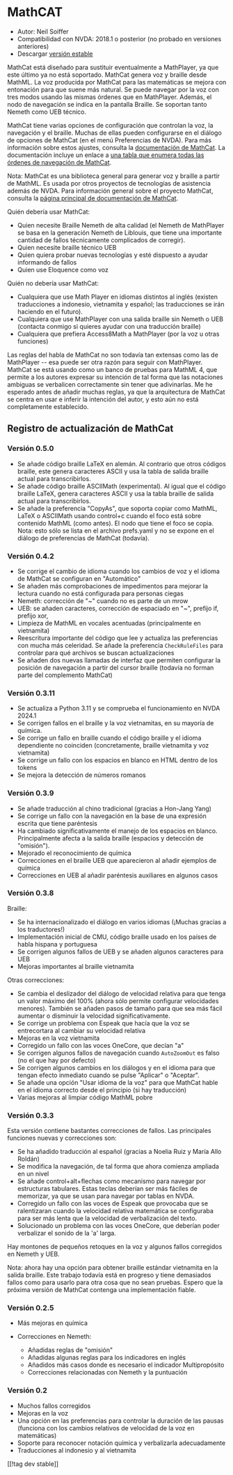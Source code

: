 # MathCAT #

* Autor: Neil Soiffer
* Compatibilidad con NVDA: 2018.1 o posterior (no probado en versiones
  anteriores)
* Descargar [versión estable][1]

MathCat está diseñado para sustituir eventualmente a MathPlayer, ya que este
último ya no está soportado. MathCat genera voz y braille desde MathML. La
voz producida por MathCat para las matemáticas se mejora con entonación para
que suene más natural. Se puede navegar por la voz con tres modos usando las
mismas órdenes que en MathPlayer. Además, el nodo de navegación se indica en
la pantalla Braille. Se soportan tanto Nemeth como UEB técnico.

MathCat tiene varias opciones de configuración que controlan la voz, la
navegación y el braille. Muchas de ellas pueden configurarse en el diálogo
de opciones de MathCat (en el menú Preferencias de NVDA). Para más
información sobre estos ajustes, consulta la [documentación de
MathCat](https://nsoiffer.github.io/MathCAT/users.html).  La documentación
incluye un enlace a [una tabla que enumera todas las órdenes de navegación
de MathCat](https://nsoiffer.github.io/MathCAT/nav-commands.html).

Nota: MathCat es una biblioteca general para generar voz y braille a partir
de MathML. Es usada por otros proyectos de tecnologías de asistencia además
de NVDA. Para información general sobre el proyecto MathCat, consulta la
[página principal de documentación de
MathCat](https://nsoiffer.github.io/MathCAT).


Quién debería usar MathCat:

* Quien necesite Braille Nemeth de alta calidad (el Nemeth de MathPlayer se
  basa en la generación Nemeth de Liblouis, que tiene una importante
  cantidad de fallos técnicamente complicados de corregir).
* Quien necesite braille técnico UEB
* Quien quiera probar nuevas tecnologías y esté dispuesto a ayudar
  informando de fallos
* Quien use Eloquence como voz

Quién no debería usar MathCat:

* Cualquiera que use Math Player en idiomas distintos al inglés (existen
  traducciones a indonesio, vietnamita y español; las traducciones se irán
  haciendo en el futuro).
* Cualquiera que use MathPlayer con una salida braille sin Nemeth o UEB
  (contacta conmigo si quieres ayudar con una traducción braille)
* Cualquiera que prefiera Access8Math a MathPlayer (por la voz u otras
  funciones)

Las reglas del habla de MathCat no son todavía tan extensas como las de
MathPlayer -- esa puede ser otra razón para seguir con MathPlayer. MathCat
se está usando como un banco de pruebas para MathML 4, que permite a los
autores expresar su intención de tal forma que las notaciones ambiguas se
verbalicen correctamente sin tener que adivinarlas. Me he esperado antes de
añadir muchas reglas, ya que la arquitectura de MathCat se centra en usar e
inferir la intención del autor, y esto aún no está completamente
establecido.

## Registro de actualización de MathCat

### Versión 0.5.0
* Se añade código braille LaTeX en alemán. Al contrario que otros códigos
  braille, este genera caracteres ASCII y usa la tabla de salida braille
  actual para transcribirlos.
* Se añade código braille ASCIIMath (experimental). Al igual que el código
  braille LaTeX, genera caracteres ASCII y usa la tabla braille de salida
  actual para transcribirlos.
* Se añade la preferencia "CopyAs", que soporta copiar como MathML, LaTeX o
  ASCIIMath usando control+c cuando el foco está sobre contenido MathML
  (como antes). El nodo que tiene el foco se copia. Nota: esto sólo se lista
  en el archivo prefs.yaml y no se expone en el diálogo de preferencias de
  MathCat (todavía).

### Versión 0.4.2
* Se corrige el cambio de idioma cuando los cambios de voz y el idioma de
  MathCat se configuran en "Automático"
* Se añaden más comprobaciones de impedimentos para mejorar la lectura
  cuando no está configurada para personas ciegas
* Nemeth: corrección de "~" cuando no es parte de un mrow
* UEB: se añaden caracteres, corrección de espaciado en "~", prefijo if,
  prefijo xor,
* Limpieza de MathML en vocales acentuadas (principalmente en vietnamita)
* Reescritura importante del código que lee y actualiza las preferencias con
  mucha más celeridad. Se añade la preferencia `CheckRuleFiles` para
  controlar para qué archivos se buscan actualizaciones
* Se añaden dos nuevas llamadas de interfaz que permiten configurar la
  posición de navegación a partir del cursor braille (todavía no forman
  parte del complemento MathCat)

### Versión 0.3.11
* Se actualiza a Python 3.11 y se comprueba el funcionamiento en NVDA 2024.1
* Se corrigen fallos en el braille y la voz vietnamitas, en su mayoría de
  química.
* Se corrige un fallo en braille cuando el código braille y el idioma
  dependiente no coinciden (concretamente, braille vietnamita y voz
  vietnamita)
* Se corrige un fallo con los espacios en blanco en HTML dentro de los
  tokens
* Se mejora la detección de números romanos

### Versión 0.3.9
* Se añade traducción al chino tradicional (gracias a Hon-Jang Yang)
* Se corrige un fallo con la navegación en la base de una expresión escrita
  que tiene paréntesis
* Ha cambiado significativamente el manejo de los espacios en
  blanco. Principalmente afecta a la salida braille (espacios y detección de
  "omisión").
* Mejorado el reconocimiento de química
* Correcciones en el braille UEB que aparecieron al añadir ejemplos de
  química
* Correcciones en UEB al añadir paréntesis auxiliares en algunos casos

### Versión 0.3.8
Braille:

* Se ha internacionalizado el diálogo en varios idiomas (¡Muchas gracias a
  los traductores!)
* Implementación inicial de CMU, código braille usado en los países de habla
  hispana y portuguesa
* Se corrigen algunos fallos de UEB y se añaden algunos caracteres para UEB
* Mejoras importantes al braille vietnamita

Otras correcciones:

* Se cambia el deslizador del diálogo de velocidad relativa para que tenga
  un valor máximo del 100% (ahora sólo permite configurar velocidades
  menores). También se añaden pasos de tamaño para que sea más fácil
  aumentar o disminuir la velocidad significativamente.
* Se corrige un problema con Espeak que hacía que la voz se entrecortara al
  cambiar su velocidad relativa
* Mejoras en la voz vietnamita
* Corregido un fallo con las voces OneCore, que decían "a"
* Se corrigen algunos fallos de navegación cuando `AutoZoomOut` es falso (no
  el que hay por defecto)
* Se corrigen algunos cambios en los diálogos y en el idioma para que tengan
  efecto inmediato cuando se pulse "Aplicar" o "Aceptar".
* Se añade una opción "Usar idioma de la voz" para que MathCat hable en el
  idioma correcto desde el principio (si hay traducción)
* Varias mejoras al limpiar código MathML pobre

### Versión 0.3.3
Esta versión contiene bastantes correcciones de fallos. Las principales
funciones nuevas y correcciones son:

* Se ha añadido traducción al español (gracias a Noelia Ruiz y María Allo
  Roldán)
* Se modifica la navegación, de tal forma que ahora comienza ampliada en un
  nivel
* Se añade control+alt+flechas como mecanismo para navegar por estructuras
  tabulares. Estas teclas deberían ser más fáciles de memorizar, ya que se
  usan para navegar por tablas en NVDA.
* Corregido un fallo con las voces de Espeak que provocaba que se
  ralentizaran cuando la velocidad relativa matemática se configuraba para
  ser más lenta que la velocidad de verbalización del texto.
* Solucionado un problema con las voces OneCore, que deberían poder
  verbalizar el sonido de la 'a' larga.

Hay montones de pequeños retoques en la voz y algunos fallos corregidos en
Nemeth y UEB.

Nota: ahora hay una opción para obtener braille estándar vietnamita en la
salida braille. Este trabajo todavía está en progreso y tiene demasiados
fallos como para usarlo para otra cosa que no sean pruebas. Espero que la
próxima versión de MathCat contenga una implementación fiable.

### Versión 0.2.5
* Más mejoras en química
* Correcciones en Nemeth:

	* Añadidas reglas de "omisión"
	* Añadidas algunas reglas para los indicadores en inglés
	* Añadidos más casos donde es necesario el indicador Multipropósito
	* Correcciones relacionadas con Nemeth y la puntuación

### Versión 0.2
* Muchos fallos corregidos
* Mejoras en la voz
* Una opción en las preferencias para controlar la duración de las pausas
  (funciona con los cambios relativos de velocidad de la voz en matemáticas)
* Soporte para reconocer notación química y verbalizarla adecuadamente
* Traducciones al indonesio y al vietnamita

[[!tag dev stable]]

[1]: https://www.nvaccess.org/addonStore/legacy?file=mathcat
